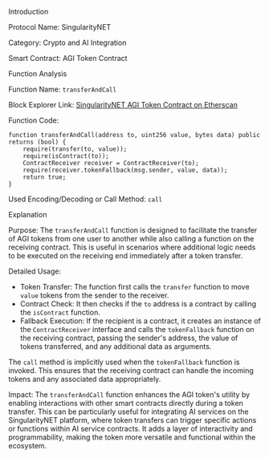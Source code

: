 Introduction

Protocol Name: SingularityNET

Category: Crypto and AI Integration

Smart Contract: AGI Token Contract

Function Analysis

Function Name: `transferAndCall`

Block Explorer Link: [SingularityNET AGI Token Contract on Etherscan](https://etherscan.io/address/0x5b7533812759B45C2B44C19e320ba2cD2681b542#code)

Function Code:

```solidity
function transferAndCall(address to, uint256 value, bytes data) public returns (bool) {
    require(transfer(to, value));
    require(isContract(to));
    ContractReceiver receiver = ContractReceiver(to);
    require(receiver.tokenFallback(msg.sender, value, data));
    return true;
}
```

Used Encoding/Decoding or Call Method: `call`

Explanation

Purpose:
The `transferAndCall` function is designed to facilitate the transfer of AGI tokens from one user to another while also calling a function on the receiving contract. This is useful in scenarios where additional logic needs to be executed on the receiving end immediately after a token transfer.

Detailed Usage:
- Token Transfer: The function first calls the `transfer` function to move `value` tokens from the sender to the receiver.
- Contract Check: It then checks if the `to` address is a contract by calling the `isContract` function.
- Fallback Execution: If the recipient is a contract, it creates an instance of the `ContractReceiver` interface and calls the `tokenFallback` function on the receiving contract, passing the sender's address, the value of tokens transferred, and any additional data as arguments.

The `call` method is implicitly used when the `tokenFallback` function is invoked. This ensures that the receiving contract can handle the incoming tokens and any associated data appropriately.

Impact:
The `transferAndCall` function enhances the AGI token's utility by enabling interactions with other smart contracts directly during a token transfer. This can be particularly useful for integrating AI services on the SingularityNET platform, where token transfers can trigger specific actions or functions within AI service contracts. It adds a layer of interactivity and programmability, making the token more versatile and functional within the ecosystem.

